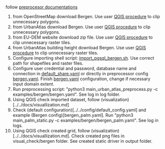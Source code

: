 follow [preprocesor documentations](../../docs/run_prerocessor.md)
1) from OpenStreetMap download Bergen. Use user [QGIS procedure](../../docs/user_preproces.md) to clip unnecessary polygons.
2) from UrbanAtlas download Bergen. Use user [QGIS procedure](../../docs/user_preproces.md) to clip unnecessary polygons.
3) from EU-DEM website download zip file. Use user [QGIS procedure](../../docs/user_preproces.md) to clip unnecessary raster tiles.
4) from UrbanAtlas building height download Bergen. Use user [QGIS procedure](../../docs/user_preproces.md) to clip unnecessary raster tiles.
5) Configure importing shell script: [import_pgsql_bergen.sh](import_pgsql_bergen.sh). Use correct path for shapefiles and raster files. 
6) Configure user credential and password, database name and connection in [default_share.yaml](../../config/default_share.yaml) or directly in preprocessor config [bergen.yaml](bergen.yaml). Finish [bergen.yaml](bergen.yaml) configuration, change if necessary input domain extent. 
7) Run preprocessing script: "python3 main_urban_atlas_preprocess.py -c examples/bergen/bergen.yaml". See log in log folder.
8) Using QGIS check imported dataset, follow (visualization)[../../docs/visuallization.md]
9) Check (default configuration)[../../config/default_config.yaml] and example (Bergen config)[bergen_palm.yaml]. Run "python3 main_palm_static.py -c examples/bergen/bergen_palm.yaml". See log in logs. 
10) Using QGIS check created grid, follow (visualization)[../../docs/visuallization.md]. Check created png files in visual_check/bergen folder. See created static driver in output folder.